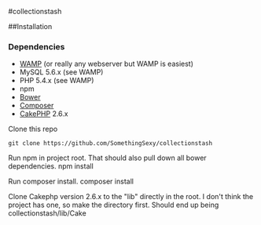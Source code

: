 #collectionstash


##Installation

### Dependencies
* [WAMP](http://www.wampserver.com/en/) (or really any webserver but WAMP is easiest)
* MySQL 5.6.x (see WAMP)
* PHP 5.4.x (see WAMP)
* npm
* [Bower](http://bower.io/)
* [Composer](https://getcomposer.org/doc/00-intro.md) 
* [CakePHP](http://book.cakephp.org/2.0/en/index.html) 2.6.x 

Clone this repo

    git clone https://github.com/SomethingSexy/collectionstash

Run npm in project root.  That should also pull down all bower dependencies.
    npm install

Run composer install.
    composer install

Clone Cakephp version 2.6.x to the "lib" directly in the root.  I don't think the project has one, so make the directory first.  Should end up being collectionstash/lib/Cake

